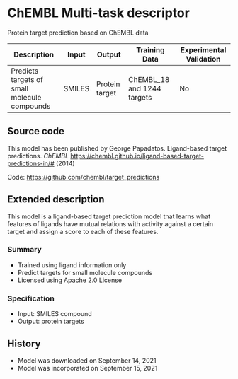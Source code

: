 # ChEMBL Multi-task descriptor

Protein target prediction based on ChEMBL data

| Description | Input  | Output  | Training Data | Experimental Validation |
| ------- | --- | --- | --- | --- |
| Predicts targets of small molecule compounds | SMILES | Protein target | ChEMBL_18 and 1244 targets | No |

## Source code
This model has been published by George Papadatos. Ligand-based target predictions. *ChEMBL* https://chembl.github.io/ligand-based-target-predictions-in/# (2014)

Code: https://github.com/chembl/target_predictions

## Extended description
This model is a ligand-based target prediction model that learns what features of ligands have mutual relations with activity against a certain target and assign a score to each of these features. 

### Summary
- Trained using ligand information only
- Predict targets for small molecule compounds
- Licensed using Apache 2.0 License

### Specification
- Input: SMILES compound
- Output: protein targets

## History
- Model was downloaded on September 14, 2021
- Model was incorporated on September 15, 2021

